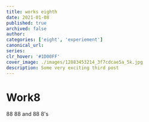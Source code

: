 ```yaml
---
title: works eighth
date: 2021-01-08
published: true
archived: false
author:
categories: ['eight', 'experiement']
canonical_url:
series:
clr_hover: '#1D00FF'
cover_image: ./images/12883453214_3f7cdcae5a_5k.jpg
description: Some very exciting third post
---
```


# Work8

88 88 and 88 8's